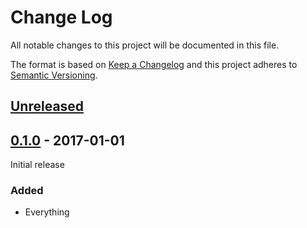 # Change Log

All notable changes to this project will be documented in this file.

The format is based on [Keep a Changelog](http://keepachangelog.com/)
and this project adheres to [Semantic Versioning](http://semver.org/).

## [Unreleased]

[Unreleased]: https://github.com/atomist-rugs/rug-language-extension/compare/0.1.0...HEAD

## [0.1.0] - 2017-01-01

[0.1.0]: https://github.com/atomist-rugs/rug-language-extension/tree/0.1.0

Initial release

### Added

-   Everything
